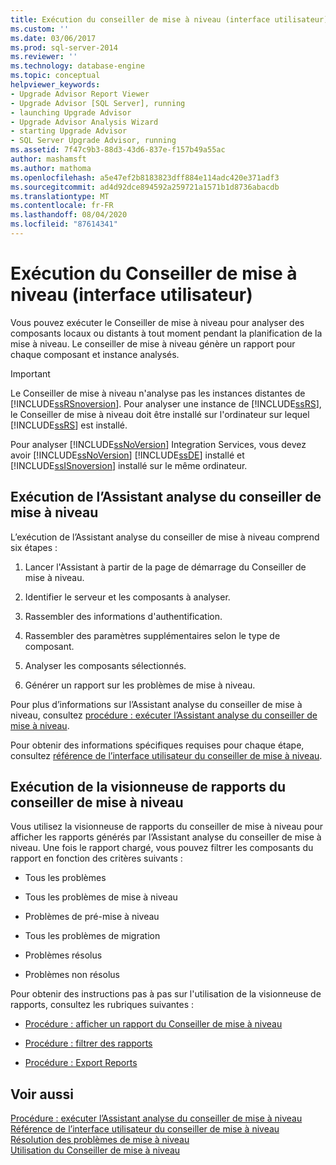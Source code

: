 ```yaml
---
title: Exécution du conseiller de mise à niveau (interface utilisateur) | Microsoft Docs
ms.custom: ''
ms.date: 03/06/2017
ms.prod: sql-server-2014
ms.reviewer: ''
ms.technology: database-engine
ms.topic: conceptual
helpviewer_keywords:
- Upgrade Advisor Report Viewer
- Upgrade Advisor [SQL Server], running
- launching Upgrade Advisor
- Upgrade Advisor Analysis Wizard
- starting Upgrade Advisor
- SQL Server Upgrade Advisor, running
ms.assetid: 7f47c9b3-88d3-43d6-837e-f157b49a55ac
author: mashamsft
ms.author: mathoma
ms.openlocfilehash: a5e47ef2b8183823dff884e114adc420e371adf3
ms.sourcegitcommit: ad4d92dce894592a259721a1571b1d8736abacdb
ms.translationtype: MT
ms.contentlocale: fr-FR
ms.lasthandoff: 08/04/2020
ms.locfileid: "87614341"
---
```

# <a name="running-upgrade-advisor-user-interface"></a>Exécution du Conseiller de mise à niveau (interface utilisateur)
  Vous pouvez exécuter le Conseiller de mise à niveau pour analyser des composants locaux ou distants à tout moment pendant la planification de la mise à niveau. Le conseiller de mise à niveau génère un rapport pour chaque composant et instance analysés.  
  
> [!IMPORTANT]  
>  Le Conseiller de mise à niveau n'analyse pas les instances distantes de [!INCLUDE[ssRSnoversion](../../includes/ssrsnoversion-md.md)]. Pour analyser une instance de [!INCLUDE[ssRS](../../includes/ssrs.md)], le Conseiller de mise à niveau doit être installé sur l'ordinateur sur lequel [!INCLUDE[ssRS](../../includes/ssrs.md)] est installé.  
>   
>  Pour analyser [!INCLUDE[ssNoVersion](../../includes/ssnoversion-md.md)] Integration Services, vous devez avoir [!INCLUDE[ssNoVersion](../../includes/ssnoversion-md.md)] [!INCLUDE[ssDE](../../includes/ssde-md.md)] installé et [!INCLUDE[ssISnoversion](../../includes/ssisnoversion-md.md)] installé sur le même ordinateur.  
  
## <a name="running-the-upgrade-advisor-analysis-wizard"></a>Exécution de l’Assistant analyse du conseiller de mise à niveau  
 L’exécution de l’Assistant analyse du conseiller de mise à niveau comprend six étapes :  
  
1.  Lancer l'Assistant à partir de la page de démarrage du Conseiller de mise à niveau.  
  
2.  Identifier le serveur et les composants à analyser.  
  
3.  Rassembler des informations d'authentification.  
  
4.  Rassembler des paramètres supplémentaires selon le type de composant.  
  
5.  Analyser les composants sélectionnés.  
  
6.  Générer un rapport sur les problèmes de mise à niveau.  
  
 Pour plus d’informations sur l’Assistant analyse du conseiller de mise à niveau, consultez [procédure : exécuter l’Assistant analyse du conseiller de mise à niveau](../../../2014/sql-server/install/how-to-run-the-upgrade-advisor-analysis-wizard.md).  
  
 Pour obtenir des informations spécifiques requises pour chaque étape, consultez [référence de l’interface utilisateur du conseiller de mise à niveau](../../../2014/sql-server/install/upgrade-advisor-user-interface-reference.md).  
  
## <a name="running-the-upgrade-advisor-report-viewer"></a>Exécution de la visionneuse de rapports du conseiller de mise à niveau  
 Vous utilisez la visionneuse de rapports du conseiller de mise à niveau pour afficher les rapports générés par l’Assistant analyse du conseiller de mise à niveau. Une fois le rapport chargé, vous pouvez filtrer les composants du rapport en fonction des critères suivants :  
  
-   Tous les problèmes  
  
-   Tous les problèmes de mise à niveau  
  
-   Problèmes de pré-mise à niveau  
  
-   Tous les problèmes de migration  
  
-   Problèmes résolus  
  
-   Problèmes non résolus  
  
 Pour obtenir des instructions pas à pas sur l'utilisation de la visionneuse de rapports, consultez les rubriques suivantes :  
  
-   [Procédure : afficher un rapport du Conseiller de mise à niveau](../../../2014/sql-server/install/how-to-view-an-upgrade-advisor-report.md)  
  
-   [Procédure : filtrer des rapports](../../../2014/sql-server/install/how-to-filter-reports.md)  
  
-   [Procédure : Export Reports](../../../2014/sql-server/install/how-to-export-reports.md)  
  
## <a name="see-also"></a>Voir aussi  
 [Procédure : exécuter l’Assistant analyse du conseiller de mise à niveau](../../../2014/sql-server/install/how-to-run-the-upgrade-advisor-analysis-wizard.md)   
 [Référence de l’interface utilisateur du conseiller de mise à niveau](../../../2014/sql-server/install/upgrade-advisor-user-interface-reference.md)   
 [Résolution des problèmes de mise à niveau](../../../2014/sql-server/install/resolving-upgrade-issues.md)   
 [Utilisation du Conseiller de mise à niveau](../../../2014/sql-server/install/working-with-upgrade-advisor.md)  
  
  
